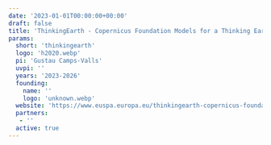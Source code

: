 ```yaml
---
date: '2023-01-01T00:00:00+00:00'
draft: false
title: 'ThinkingEarth - Copernicus Foundation Models for a Thinking Earth'
params:
  short: 'thinkingearth'
  logo: 'h2020.webp'
  pi: 'Gustau Camps-Valls'
  uvpi: ''
  years: '2023-2026'
  founding: 
    name: ''
    logo: 'unknown.webp'
  website: 'https://www.euspa.europa.eu/thinkingearth-copernicus-foundation-models-thinking-earth'
  partners: 
   - ''
  active: true
---
```

